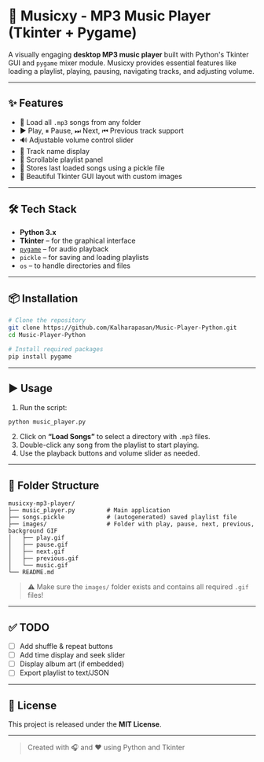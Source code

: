 
# 🎵 Musicxy - MP3 Music Player (Tkinter + Pygame)

A visually engaging **desktop MP3 music player** built with Python's Tkinter GUI and `pygame` mixer module. Musicxy provides essential features like loading a playlist, playing, pausing, navigating tracks, and adjusting volume.

---

## ✨ Features

- 📂 Load all `.mp3` songs from any folder
- ▶️ Play, ⏸ Pause, ⏭ Next, ⏮ Previous track support
- 🔊 Adjustable volume control slider
- 🎵 Track name display
- 📃 Scrollable playlist panel
- 💾 Stores last loaded songs using a pickle file
- 🎨 Beautiful Tkinter GUI layout with custom images

---

## 🛠️ Tech Stack

- **Python 3.x**
- **Tkinter** – for the graphical interface
- [`pygame`](https://pypi.org/project/pygame/) – for audio playback
- `pickle` – for saving and loading playlists
- `os` – to handle directories and files

---

## 📦 Installation

```bash
# Clone the repository
git clone https://github.com/Kalharapasan/Music-Player-Python.git
cd Music-Player-Python

# Install required packages
pip install pygame
```

---

## ▶️ Usage

1. Run the script:

```bash
python music_player.py
```

2. Click on **“Load Songs”** to select a directory with `.mp3` files.
3. Double-click any song from the playlist to start playing.
4. Use the playback buttons and volume slider as needed.

---

## 📁 Folder Structure

```
musicxy-mp3-player/
├── music_player.py         # Main application
├── songs.pickle            # (autogenerated) saved playlist file
├── images/                 # Folder with play, pause, next, previous, background GIF
│   ├── play.gif
│   ├── pause.gif
│   ├── next.gif
│   ├── previous.gif
│   └── music.gif
└── README.md
```

> ⚠️ Make sure the `images/` folder exists and contains all required `.gif` files!

---

## ✅ TODO

- [ ] Add shuffle & repeat buttons
- [ ] Add time display and seek slider
- [ ] Display album art (if embedded)
- [ ] Export playlist to text/JSON

---

## 📃 License

This project is released under the **MIT License**.

---

> Created with 🎧 and ❤️ using Python and Tkinter
